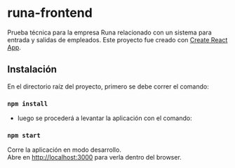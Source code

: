 # runa-frontend

Prueba técnica para la empresa Runa relacionado con un sistema para entrada y salidas de empleados.
Este proyecto fue creado con [Create React App](https://github.com/facebook/create-react-app).

## Instalación

En el directorio raíz del proyecto, primero se debe correr el comando:

### `npm install` 

- luego se procederá a levantar la aplicación con el comando:

### `npm start` 

Corre la aplicación en modo desarrollo.<br>
Abre en [http://localhost:3000](http://localhost:3000) para verla dentro del browser.
